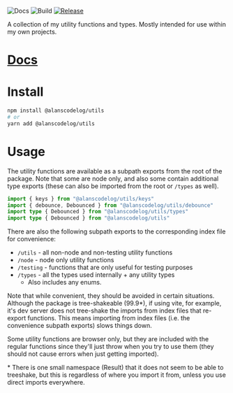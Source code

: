 ![Docs](https://github.com/alanscodelog/utils/workflows/Docs/badge.svg)
![Build](https://github.com/alanscodelog/utils/workflows/Build/badge.svg)
[![Release](https://github.com/alanscodelog/utils/workflows/Release/badge.svg)](https://www.npmjs.com/package/@alanscodelog/utils)

A collection of my utility functions and types. Mostly intended for use within my own projects.

# [Docs](https://alanscodelog.github.io/utils)

# Install

```bash
npm install @alanscodelog/utils
# or
yarn add @alanscodelog/utils
```

# Usage

The utility functions are available as a subpath exports from the root of the package. Note that some are node only, and also some contain additional type exports (these can also be imported from the root or `/types` as well).

```ts
import { keys } from "@alanscodelog/utils/keys"
import { debounce, Debounced } from "@alanscodelog/utils/debounce"
import type { Debounced } from "@alanscodelog/utils/types"
import type { Debounced } from "@alanscodelog/utils"
```

There are also the following subpath exports to the corresponding index file for convenience:

- `/utils` - all non-node and non-testing utility functions
- `/node` - node only utility functions
- `/testing` - functions that are only useful for testing purposes
- `/types` - all the types used internally + any utility types
	- Also includes any enums.

Note that while convenient, they should be avoided in certain situations. Although the package is tree-shakeable (99.9\*), if using vite, for example, it's dev server does not tree-shake the imports from index files that re-export functions. This means importing from index files (i.e. the convenience subpath exports) slows things down.

Some utility functions are browser only, but they are included with the regular functions since they'll just throw when you try to use them (they should not cause errors when just getting imported).

\* There is one small namespace (Result) that it does not seem to be able to treeshake, but this is regardless of where you import it from, unless you use direct imports everywhere.

